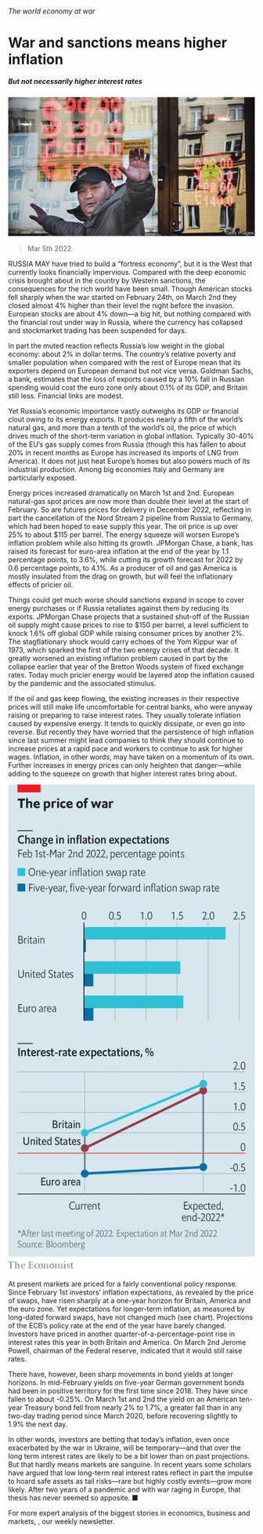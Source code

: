 ###### The world economy at war

# War and sanctions means higher inflation 

##### But not necessarily higher interest rates 

![image](images/20220305_fnp504.jpg) 

> Mar 5th 2022 

RUSSIA MAY have tried to build a “fortress economy”, but it is the West that currently looks financially impervious. Compared with the deep economic crisis brought about in the country by Western sanctions, the consequences for the rich world have been small. Though American stocks fell sharply when the war started on February 24th, on March 2nd they closed almost 4% higher than their level the night before the invasion. European stocks are about 4% down—a big hit, but nothing compared with the financial rout under way in Russia, where the currency has collapsed and stockmarket trading has been suspended for days.

In part the muted reaction reflects Russia’s low weight in the global economy: about 2% in dollar terms. The country’s relative poverty and smaller population when compared with the rest of Europe mean that its exporters depend on European demand but not vice versa. Goldman Sachs, a bank, estimates that the loss of exports caused by a 10% fall in Russian spending would cost the euro zone only about 0.1% of its GDP, and Britain still less. Financial links are modest.


Yet Russia’s economic importance vastly outweighs its GDP or financial clout owing to its energy exports. It produces nearly a fifth of the world’s natural gas, and more than a tenth of the world’s oil, the price of which drives much of the short-term variation in global inflation. Typically 30-40% of the EU’s gas supply comes from Russia (though this has fallen to about 20% in recent months as Europe has increased its imports of LNG from America). It does not just heat Europe’s homes but also powers much of its industrial production. Among big economies Italy and Germany are particularly exposed.

Energy prices increased dramatically on March 1st and 2nd. European natural-gas spot prices are now more than double their level at the start of February. So are futures prices for delivery in December 2022, reflecting in part the cancellation of the Nord Stream 2 pipeline from Russia to Germany, which had been hoped to ease supply this year. The oil price is up over 25% to about $115 per barrel. The energy squeeze will worsen Europe’s inflation problem while also hitting its growth. JPMorgan Chase, a bank, has raised its forecast for euro-area inflation at the end of the year by 1.1 percentage points, to 3.6%, while cutting its growth forecast for 2022 by 0.6 percentage points, to 4.1%. As a producer of oil and gas America is mostly insulated from the drag on growth, but will feel the inflationary effects of pricier oil.

Things could get much worse should sanctions expand in scope to cover energy purchases or if Russia retaliates against them by reducing its exports. JPMorgan Chase projects that a sustained shut-off of the Russian oil supply might cause prices to rise to $150 per barrel, a level sufficient to knock 1.6% off global GDP while raising consumer prices by another 2%. The stagflationary shock would carry echoes of the Yom Kippur war of 1973, which sparked the first of the two energy crises of that decade. It greatly worsened an existing inflation problem caused in part by the collapse earlier that year of the Bretton Woods system of fixed exchange rates. Today much pricier energy would be layered atop the inflation caused by the pandemic and the associated stimulus.

If the oil and gas keep flowing, the existing increases in their respective prices will still make life uncomfortable for central banks, who were anyway raising or preparing to raise interest rates. They usually tolerate inflation caused by expensive energy. It tends to quickly dissipate, or even go into reverse. But recently they have worried that the persistence of high inflation since last summer might lead companies to think they should continue to increase prices at a rapid pace and workers to continue to ask for higher wages. Inflation, in other words, may have taken on a momentum of its own. Further increases in energy prices can only heighten that danger—while adding to the squeeze on growth that higher interest rates bring about.

![image](images/20220305_FNC436.png) 


At present markets are priced for a fairly conventional policy response. Since February 1st investors’ inflation expectations, as revealed by the price of swaps, have risen sharply at a one-year horizon for Britain, America and the euro zone. Yet expectations for longer-term inflation, as measured by long-dated forward swaps, have not changed much (see chart). Projections of the ECB’s policy rate at the end of the year have barely changed. Investors have priced in another quarter-of-a-percentage-point rise in interest rates this year in both Britain and America. On March 2nd Jerome Powell, chairman of the Federal reserve, indicated that it would still raise rates.

There have, however, been sharp movements in bond yields at longer horizons. In mid-February yields on five-year German government bonds had been in positive territory for the first time since 2018. They have since fallen to about -0.25%. On March 1st and 2nd the yield on an American ten-year Treasury bond fell from nearly 2% to 1.7%, a greater fall than in any two-day trading period since March 2020, before recovering slightly to 1.9% the next day.

In other words, investors are betting that today’s inflation, even once exacerbated by the war in Ukraine, will be temporary—and that over the long term interest rates are likely to be a bit lower than on past projections. But that hardly means markets are sanguine. In recent years some scholars have argued that low long-term real interest rates reflect in part the impulse to hoard safe assets as tail risks—rare but highly costly events—grow more likely. After two years of a pandemic and with war raging in Europe, that thesis has never seemed so apposite. ■

For more expert analysis of the biggest stories in economics, business and markets, , our weekly newsletter.

